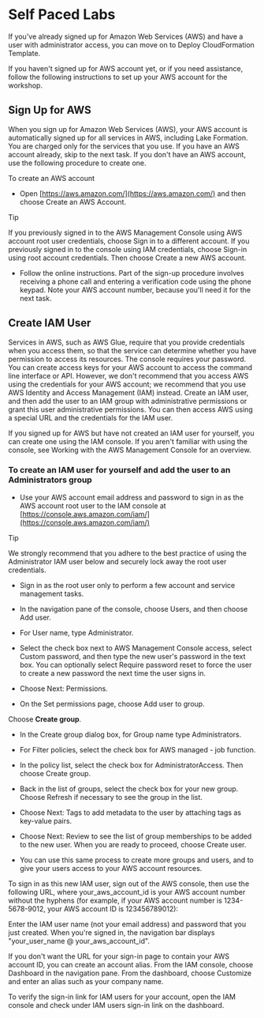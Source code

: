 # Self Paced Labs

If you've already signed up for Amazon Web Services (AWS) and have a user with administrator access, you can move on to Deploy CloudFormation Template.

If you haven't signed up for AWS account yet, or if you need assistance, follow the following instructions to set up your AWS account for the workshop.

## Sign Up for AWS

When you sign up for Amazon Web Services (AWS), your AWS account is automatically signed up for all services in AWS, including Lake Formation. You are charged only for the services that you use. If you have an AWS account already, skip to the next task. If you don't have an AWS account, use the following procedure to create one.

To create an AWS account
* Open [https://aws.amazon.com/](https://aws.amazon.com/) and then choose Create an AWS Account.

>[!Tip]
> If you previously signed in to the AWS Management Console using AWS account root user credentials, choose Sign in to a different account. If you previously signed in to the console using IAM credentials, choose Sign-in using root account credentials. Then choose Create a new AWS account.

* Follow the online instructions. Part of the sign-up procedure involves receiving a phone call and entering a verification code using the phone keypad. Note your AWS account number, because you'll need it for the next task.

## Create IAM User

Services in AWS, such as AWS Glue, require that you provide credentials when you access them, so that the service can determine whether you have permission to access its resources. The console requires your password. You can create access keys for your AWS account to access the command line interface or API. However, we don't recommend that you access AWS using the credentials for your AWS account; we recommend that you use AWS Identity and Access Management (IAM) instead. Create an IAM user, and then add the user to an IAM group with administrative permissions or grant this user administrative permissions. You can then access AWS using a special URL and the credentials for the IAM user.

If you signed up for AWS but have not created an IAM user for yourself, you can create one using the IAM console. If you aren't familiar with using the console, see Working with the AWS Management Console for an overview.

### To create an IAM user for yourself and add the user to an Administrators group
* Use your AWS account email address and password to sign in as the AWS account root user to the IAM console at [https://console.aws.amazon.com/iam/](https://console.aws.amazon.com/iam/)

> [!Tip]
> We strongly recommend that you adhere to the best practice of using the Administrator IAM user below and securely lock away the root user credentials.

* Sign in as the root user only to perform a few account and service management tasks.

* In the navigation pane of the console, choose Users, and then choose Add user.

* For User name, type Administrator.

* Select the check box next to AWS Management Console access, select Custom password, and then type the new user's password in the text box. You can optionally select Require password reset to force the user to create a new password the next time the user signs in.

* Choose Next: Permissions.

* On the Set permissions page, choose Add user to group.

Choose **Create group**.

* In the Create group dialog box, for Group name type Administrators.

* For Filter policies, select the check box for AWS managed - job function.

* In the policy list, select the check box for AdministratorAccess. Then choose Create group.

* Back in the list of groups, select the check box for your new group. Choose Refresh if necessary to see the group in the list.

* Choose Next: Tags to add metadata to the user by attaching tags as key-value pairs.

* Choose Next: Review to see the list of group memberships to be added to the new user. When you are ready to proceed, choose Create user.

* You can use this same process to create more groups and users, and to give your users access to your AWS account resources.

To sign in as this new IAM user, sign out of the AWS console, then use the following URL, where your_aws_account_id is your AWS account number without the hyphens (for example, if your AWS account number is 1234-5678-9012, your AWS account ID is 123456789012):

Enter the IAM user name (not your email address) and password that you just created. When you're signed in, the navigation bar displays "your_user_name @ your_aws_account_id".

If you don't want the URL for your sign-in page to contain your AWS account ID, you can create an account alias. From the IAM console, choose Dashboard in the navigation pane. From the dashboard, choose Customize and enter an alias such as your company name.

To verify the sign-in link for IAM users for your account, open the IAM console and check under IAM users sign-in link on the dashboard.


